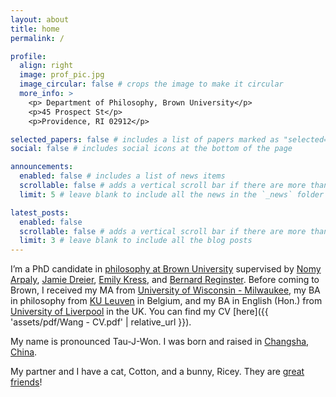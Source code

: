 ```yaml
---
layout: about
title: home
permalink: /

profile:
  align: right
  image: prof_pic.jpg
  image_circular: false # crops the image to make it circular
  more_info: >
    <p> Department of Philosophy, Brown University</p>
    <p>45 Prospect St</p>
    <p>Providence, RI 02912</p>

selected_papers: false # includes a list of papers marked as "selected={true}"
social: false # includes social icons at the bottom of the page

announcements:
  enabled: false # includes a list of news items
  scrollable: false # adds a vertical scroll bar if there are more than 3 news items
  limit: 5 # leave blank to include all the news in the `_news` folder

latest_posts:
  enabled: false
  scrollable: false # adds a vertical scroll bar if there are more than 3 new posts items
  limit: 3 # leave blank to include all the blog posts
---
```


I’m a PhD candidate in [philosophy at Brown University](https://www.google.com/url?q=https%3A%2F%2Fphilosophy.brown.edu%2F&sa=D) supervised by [Nomy Arpaly](https://www.google.com/url?q=https%3A%2F%2Fphilpeople.org%2Fprofiles%2Fnomy-arpaly&sa=D), [Jamie Dreier](https://www.google.com/url?q=https%3A%2F%2Fphilosophy.brown.edu%2Fpeople%2Fjamie-dreier&sa=D), [Emily Kress](https://www.google.com/url?q=https%3A%2F%2Fphilpeople.org%2Fprofiles%2Femily-kress%3Fapp%3D678%2522%253EMyrto&sa=D), and [Bernard Reginster](https://www.google.com/url?q=https%3A%2F%2Fphilosophy.brown.edu%2Fpeople%2Fbernard-reginster&sa=D). Before coming to Brown, I received my MA from [University of Wisconsin - Milwaukee](https://www.google.com/url?q=https%3A%2F%2Fuwm.edu%2Fphilosophy%2F&sa=D), my BA in philosophy from [KU Leuven](https://www.google.com/url?q=https%3A%2F%2Fhiw.kuleuven.be%2Fen&sa=D) in Belgium, and my BA in English (Hon.) from [University of Liverpool](https://www.google.com/url?q=https%3A%2F%2Fwww.liverpool.ac.uk%2F&sa=D) in the UK. You can find my CV [here]({{ 'assets/pdf/Wang - CV.pdf' | relative_url }}). 

My name is pronounced Tau-J-Won. I was born and raised in [Changsha, China](https://www.google.com/url?q=https%3A%2F%2Fen.wikipedia.org%2Fwiki%2FChangsha&sa=D).

My partner and I have a cat, Cotton, and a bunny, Ricey. They are [great friends](/friends/)!
